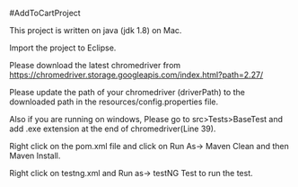 #AddToCartProject

This project is written on java (jdk 1.8) on Mac.

Import the project to Eclipse.

Please download the latest chromedriver from https://chromedriver.storage.googleapis.com/index.html?path=2.27/ 

Please update the path of your chromedriver (driverPath) to the downloaded path in the resources/config.properties file.

Also if you are running on windows, Please go to src>Tests>BaseTest and add .exe extension at the end of chromedriver(Line 39). 

Right click on the pom.xml file and click on Run As-> Maven Clean and then Maven Install.

Right click on testng.xml and Run as-> testNG Test to run the test.
